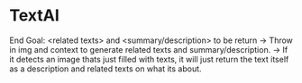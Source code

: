 # TextAI
End Goal: &lt;related texts> and &lt;summary/description> to be return -> Throw in img and context to generate related texts and summary/description. -> If it detects an image thats just filled with texts, it will just return the text itself as a description and related texts on what its about.

